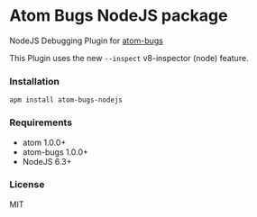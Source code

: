 # Atom Bugs NodeJS package

NodeJS Debugging Plugin for [atom-bugs](https://github.com/atom-bugs/atom-bugs)

This Plugin uses the new `--inspect` v8-inspector (node) feature.

### Installation

```
apm install atom-bugs-nodejs
```

### Requirements
- atom 1.0.0+
- atom-bugs 1.0.0+
- NodeJS 6.3+

### License

MIT
